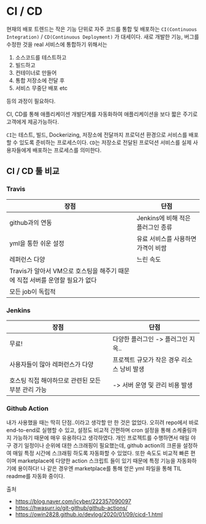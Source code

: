 # CI / CD 
현재의 배포 트렌드는 작은 기능 단위로 자주 코드를 통합 및 배포하는 `CI(Continuous Integration)` / `CD(Continuous Deployment)` 가 대세이다. 새로 개발한 기능, 버그를 수정한 것을 real 서비스에 통합하기 위해서는 

1. 소스코드를 테스트하고
2. 빌드하고
3. 컨테이너로 만들어
4. 통합 저장소에 전달 후
5. 서비스 무중단 배포 etc

등의 과정이 필요하다.


CI, CD를 통해 애플리케이션 개발단계를 자동화하여 애플리케이션을 보다 짧은 주기로 고객에게 제공가능하다.

`CI`는 테스트, 빌드, Dockerizing, 저장소에 전달까지 프로덕션 환경으로 서비스를 배포할 수 있도록 준비하는 프로세스이다. `CD`는 저장소로 전달된 프로덕션 서비스를 실제 사용자들에게 배포하는 프로세스를 의미한다. 

## CI / CD 툴 비교 

### Travis

|장점|단점|
|------------------|------------------|
|github과의 연동|Jenkins에 비해 적은 플러그인 종류|
|yml을 통한 쉬운 설정|유료 서비스를 사용하면 가격이 비쌈|
|레퍼런스 다양|느린 속도|
|Travis가 알아서 VM으로 호스팅을 해주기 때문에 직접 서버를 운영할 필요가 없다||
|모든 job이 독립적||

### Jenkins

|장점|단점|
|------------------|------------------|
|무료!|다양한 플러그인 -> 플러그인 지옥..|
|사용자들이 많아 레퍼런스가 다양|프로젝트 규모가 작은 경우 리소스 낭비 발생|
|호스팅 직접 해야하므로 관련된 모든 부분 관리 가능|-> 서버 운영 및 관리 비용 발생|

### Github Action 
내가 사용했을 때는 딱히 단점..이라고 생각할 만 한 것은 없었다. 오히려 repo에서 바로 end-to-end로 실행할 수 있고, 설정도 비교적 간편하며 cron 설정을 통해 스케줄링까지 가능하기 때문에 매우 유용하다고 생각하였다. 개인 프로젝트를 수행하면서 매일 야구 경기 일정이나 순위에 대한 스크래핑이 필요했는데, github action의 크론을 설정하여 매일 특정 시간에 스크래핑 하도록 자동화할 수 있었다. 또한 속도도 비교적 빠른 편이며 marketplace에 다양한 action 스크립트 들이 있기 때문에 특정 기능을 자동화하기에 용이하다! 나 같은 경우엔 marketplace를 통해 얻은 yml 파일을 통해 TIL readme를 자동화 중이다.




출처 
- https://blog.naver.com/jcyber/222357090097
- https://hwasurr.io/git-github/github-actions/
- https://owin2828.github.io/devlog/2020/01/09/cicd-1.html